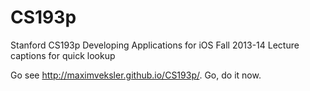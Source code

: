 CS193p
======

Stanford CS193p Developing Applications for iOS Fall 2013-14 Lecture captions for quick lookup

Go see http://maximveksler.github.io/CS193p/. Go, do it now.
